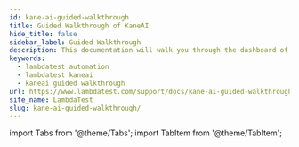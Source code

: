 ```yaml
---
id: kane-ai-guided-walkthrough
title: Guided Walkthrough of KaneAI
hide_title: false
sidebar_label: Guided Walkthrough
description: This documentation will walk you through the dashboard of the KaneAI and its components. You can learn about these components in details.
keywords:
  - lambdatest automation
  - lambdatest kaneai
  - kaneai guided walkthrough
url: https://www.lambdatest.com/support/docs/kane-ai-guided-walkthrough
site_name: LambdaTest
slug: kane-ai-guided-walkthrough/
---
```


import Tabs from '@theme/Tabs';
import TabItem from '@theme/TabItem';

<script type="application/ld+json"
      dangerouslySetInnerHTML={{ __html: JSON.stringify({
       "@context": "https://schema.org",
        "@type": "BreadcrumbList",
        "itemListElement": [{
          "@type": "ListItem",
          "position": 1,
          "name": "Home",
          "item": "https://www.lambdatest.com"
        },{
          "@type": "ListItem",
          "position": 2,
          "name": "Support",
          "item": "https://www.lambdatest.com/support/docs/"
        },{
          "@type": "ListItem",
          "position": 3,
          "name": "KaneAI Guided Walkthrough",
          "item": "https://www.lambdatest.com/support/docs/kane-ai-guided-walkthrough"
        }]
      })
    }}
></script>
